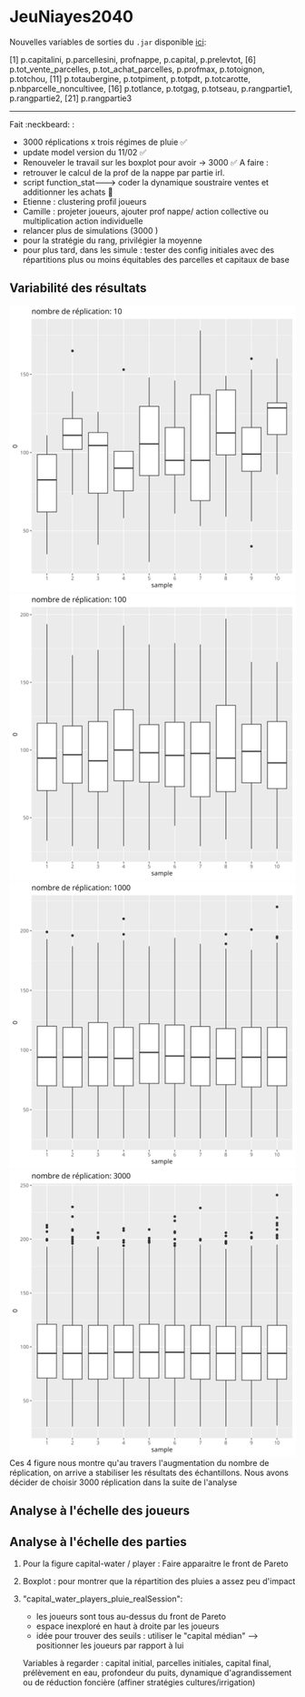 # JeuNiayes2040

Nouvelles variables de sorties du `.jar` disponible [ici](data/jeu_niayes.jar):

[1]  p.capitalini,                  p.parcellesini,              profnappe, p.capital,       p.prelevtot, 
[6]  p.tot_vente_parcelles, p.tot_achat_parcelles, p.profmax, p.totoignon,   p.totchou, 
[11] p.totaubergine,           p.totpiment,                  p.totpdt,     p.totcarotte,   p.nbparcelle_noncultivee, 
[16] p.totlance,                  p.totgag,                       p.totseau,  p.rangpartie1, p.rangpartie2,
[21] p.rangpartie3

---

Fait :neckbeard: : 
- 3000 réplications  x trois régimes de pluie :white_check_mark:
- update model version du 11/02 :white_check_mark:
- Renouveler le travail sur les boxplot pour avoir -> 3000 :white_check_mark:
A faire :
- retrouver le calcul de la prof de la nappe par partie irl.
- script function_stat---> coder la dynamique soustraire ventes et additionner les achats :smoking:
- Etienne : clustering profil joueurs
- Camille : projeter joueurs, ajouter prof nappe/ action collective ou multiplication action individuelle
- relancer plus de simulations (3000 )
- pour la stratégie du rang, privilégier la moyenne
- pour plus tard, dans les simule : tester des config initiales avec des répartitions plus ou moins équitables des parcelles et capitaux de base

## Variabilité des résultats
![100 réplication](img/sample/sample10.png)
![1000 replication](img/sample/sample100.png)
![dd](img/sample/sample1000.png)
![3000 replication](img/sample/sample3000.png "3000 replication")
Ces 4 figure nous montre qu'au travers l'augmentation du nombre de réplication, on arrive a stabiliser les résultats des échantillons. Nous avons décider de choisir 3000 réplication dans la suite de l'analyse
## Analyse à l'échelle des joueurs

## Analyse à l'échelle des parties

1. Pour la figure capital-water / player : 
	Faire apparaitre le front de Pareto

2. Boxplot : pour montrer que la répartition des pluies a assez peu d'impact

3. "capital_water_players_pluie_realSession":
	- les joueurs sont tous au-dessus du front de Pareto
	- espace inexploré en haut à droite par les joueurs
	- idée pour trouver des seuils : utiliser le "capital médian" --> positionner les joueurs par rapport à lui
	
	Variables à regarder :
	capital initial, parcelles initiales, capital final, prélèvement en eau, profondeur du puits, dynamique d'agrandissement ou de réduction foncière (affiner stratégies cultures/irrigation)
	
